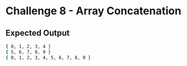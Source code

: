 # Challenge 8 - Array Concatenation

## Expected Output

```sh
{ 0, 1, 2, 3, 4 }
{ 5, 6, 7, 8, 9 }
{ 0, 1, 2, 3, 4, 5, 6, 7, 8, 9 }
```
